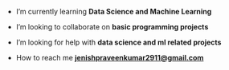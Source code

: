 
-  I’m currently learning **Data Science and Machine Learning**

-  I’m looking to collaborate on **basic programming projects**

-  I’m looking for help with **data science and ml related projects**

-  How to reach me **jenishpraveenkumar2911@gmail.com**
